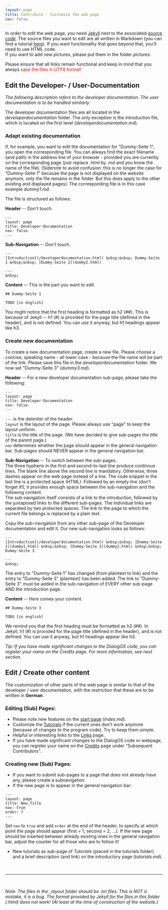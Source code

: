 ```yaml
---
layout: page
title: Contribute - Customize the web page
nav: false
---
```


In order to edit the web page, you need [Jekyll](https://jekyllrb.com/) next to the associated [source code](TODO). The source files you want to edit are all written in Markdown (you can find a tutorial [here](https://github.com/adam-p/markdown-here/wiki/Markdown-Cheatsheet)). If you want functionality that goes beyond that, you'll need to use HTML code.  
If you want to add new pictures, please put them in the folder *pictures*.

Please ensure that all links remain functional and keep in mind that you always <span style="color:red">save the files in UTF8 format!</span>

## Edit the Developer- / User-Documentation
*The following description refers to the developer documentation. The user documentation is to be handled similarly.*

The developer documentation files are all located in the *developerdocumentation* folder. The only exception is the introduction file, which is located on the first level (*developerdocumentation.md*).

### Adapt existing documentation
If, for example, you want to edit the documentation for "Dummy-Seite 1", you open the corresponding file. You can always find the exact filename 
(and path) in the address line of your browser - provided you are currently on the corresponding page (just replace .html by .md and you know the name of the file). 
(Sidenote to avoid confusion: this is no longer the case for "Dummy-Seite 1" because the page is not displayed on the website anymore, only the file remains in the folder.
 But this does apply to the other existing and displayed pages). 
 The corresponding file is in this case example *dummy1.md*. 

The file is structured as follows:

**Header** -- Don't touch. 
```
---
layout: page
title: Developer-Documentation
nav: false
---
```

**Sub-Navigation** -- Don't touch. 
```
---
[Introduction](/developerdocumentation.html) &nbsp;&nbsp; Dummy-Seite 1 &nbsp;&nbsp; [Dummy-Seite 2](dummy2.html) 

---
&nbsp;

```

**Content** -- This is the part you want to edit.
```
## Dummy-Seite 1

TODO [in english]
```
You might notice that the first heading is formatted as h2 (##). This is because of Jekyll -- h1 (#) is provided for the page title (defined in the header), and is not defined. You can use it anyway, but h1 headings appear like h3.


### Create new documentation
To create a new documentation page, create a new file. Please choose a concise, speaking name - all lower case - because the file name will be part of the link. Please save this file in the *developerdocumentation* folder. We now set "Dummy-Seite 3" (*dummy3.md*).

**Header** -- For a new developer documentation sub-page, please take the following:
```
---
layout: page
title: Developer-Documentation
nav: false
---
```
`---` is the delimiter of the header.  
`layout` is the layout of the page. Please always use "page" to keep the layout uniform.  
`title` is the title of the page. (We have decided to give sub-pages the title of the parent page.)  
`nav` determines whether the page should appear in the general navigation bar. Sub-pages should NEVER appear in the general navigation bar.

**Sub-Navigation** -- To switch between the sub-pages.  
The three hyphens in the first and second-to-last line produce continous lines. The blank line above the second line is mandatory. Otherwise, three dashes appear on the web page instead of a line. The code snippet in the last line is a protected space (HTML). Followed by an empty line (don't forget it!), it provides enough space between the sub-navigation and the following content.  
The sub-navigation itself consists of a link to the introduction, followed by the juxtaposed links to the different sub-pages. 
The individual links are separated by two protected spaces. The link to the page to which the current file belongs is replaced by a plain text.

Copy the sub-navigation from any other sub-page of the Developer documentation and edit it. Our new sub-navigation looks as follows:
```
---
[Introduction](/developerdocumentation.html) &nbsp;&nbsp; [Dummy-Seite 1](dummy1.html) &nbsp;&nbsp; [Dummy-Seite 2](dummy2.html) &nbsp;&nbsp; Dummy-Seite 3

---
&nbsp;

```
The entry to "Dummy-Seite 1" has changed (from plaintext to link) and the entry to "Dummy-Seite 3" (plaintext) has been added. 
The link to "Dummy-Seite 3" must be added in the sub-navigation of EVERY other sub-page AND the introduction page.

**Content** -- Here comes your content.
```
## Dummy-Seite 3

TODO [in english]
```
We remind you that the first heading must be formatted as h2 (##). In Jekyll, h1 (#) is provided for the page title (defined in the header), and is not defined. You can use it anyway, but h1 headings appear like h3.

*Tip: If you have made significant changes to the DialogOS code, you can register your name on the Credits page. For more information, see next section.*

<a id="other_content">

## Edit / Create other content
The customization of other parts of the web page is similar to that of the developer / user documentation, with the restriction that these are to be written in **German**. 

### Editing (Sub) Pages:
* Please note new features on the [start page](index.html#neu) (*index.md*).
* Customize the [Tutorials](tutorials.html) if the current ones don't work anymore (because of changes to the program code). Try to keep them simple.
* Helpful or interesting links to the [Links](links.html) page.
* If you have made significant changes to the DialogOS code or webpage, you can register your name on the [Credits](credits.html) page under "Subsequent Contributors".

### Creating new (Sub) Pages:
* If you want to submit sub-pages to a page that does not already have any, please create a subnavigation. 
* If the new page is to appear in the general navigation bar:
```
---
layout: page
title: New_Title
nav: true
order: 7
---
```
Set `nav` to `true` and add `order` at the end of the header, to specify at which point the page should appear (first = 1, second = 2, ...). If the new page should be inserted between already existing ones in the general navigation bar, adjust the counter for all those who are to follow it!
* New tutorials as sub-page of *Tutorials* (placed in the tutorials folder) and a brief description (and link) on the 
introductory page (*tutorials.md*).  
&nbsp;  
&nbsp;


---

&nbsp;

*Note: The files in the _layout folder should be .txt files. This is NOT a mistake, it is a bug. The format provided by Jekyll for the files 
in this folder (.html) does not work! (At least at the time of construction of the website.)*
